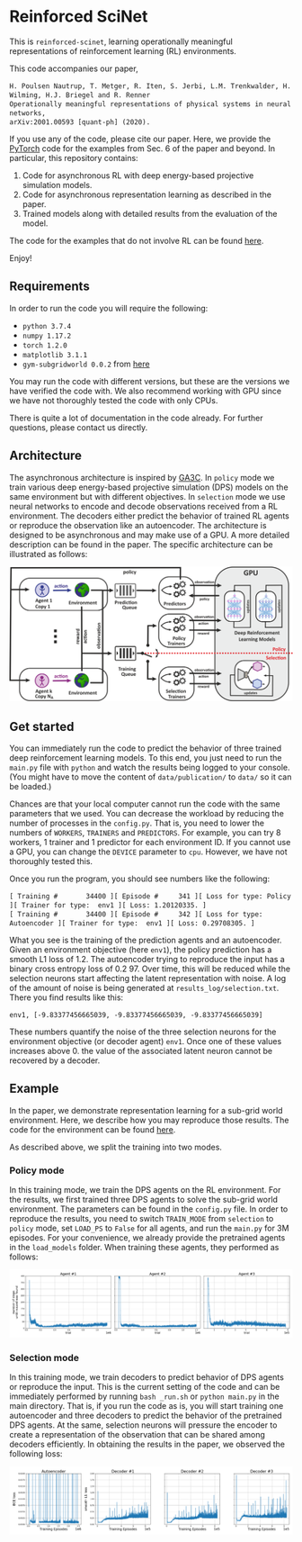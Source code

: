 # Reinforced SciNet

This is `reinforced-scinet`, learning operationally meaningful representations of 
reinforcement learning (RL) environments.

This code accompanies our paper,

    H. Poulsen Nautrup, T. Metger, R. Iten, S. Jerbi, L.M. Trenkwalder, H. Wilming, H.J. Briegel and R. Renner
    Operationally meaningful representations of physical systems in neural networks,
    arXiv:2001.00593 [quant-ph] (2020).

If you use any of the code, please cite our paper.
Here, we provide the [PyTorch](https://pytorch.org/) code for the examples from Sec. 6 of the paper and beyond. 
In particular, this repository contains:

1. Code for asynchronous RL with deep energy-based projective simulation models.
2. Code for asynchronous representation learning as described in the paper.
3. Trained models along with detailed results from the evaluation of the model.

The code for the examples that do not involve RL can be found 
[here](https://github.com/tonymetger/communicating_scinet). 

Enjoy!

## Requirements

In order to run the code you will require the following:

+ `python 3.7.4`
+ `numpy 1.17.2`
+ `torch 1.2.0`
+ `matplotlib 3.1.1`
+ `gym-subgridworld 0.0.2` from [here](https://github.com/HendrikPN/gym-subgridworld)

You may run the code with different versions, but these are the versions we have verified the code with.
We also recommend working with GPU since we have not thoroughly tested the code with only CPUs.

There is quite a lot of documentation in the code already. For further questions, please contact us directly.

## Architecture

The asynchronous architecture is inspired by [GA3C](https://github.com/NVlabs/GA3C). 
In `policy` mode we train various deep energy-based projective simulation (DPS) models on the same environment 
but with different objectives.
In `selection` mode we use neural networks to encode and decode observations received from a RL environment.
The decoders either predict the behavior of trained RL agents or reproduce the observation like an autoencoder.
The architecture is designed to be asynchronous and may make use of a GPU. A more detailed description can be found 
in the paper.
The specific architecture can be illustrated as follows:

![Asynchronous RL](assets/images/rl_architecture_gpu.png)

## Get started

You can immediately run the code to predict the behavior of three trained deep reinforcement learning models. To this end, you just need to run the `main.py` file with `python` and watch the results being logged to your console. (You might have to move the content of `data/publication/` to `data/` so it can be loaded.)

Chances are that your local computer cannot run the code with the same parameters that we used. 
You can decrease the workload by reducing the number of  processes in the `config.py`.
That is, you need to lower the numbers of `WORKERS`, `TRAINERS` and `PREDICTORS`.
For example, you can try 8 workers, 1 trainer and 1 predictor for each environment ID.
If you cannot use a GPU, you can change the `DEVICE` parameter to `cpu`. However, we have not thoroughly tested this.

Once you run the program, you should see numbers like the following:
```
[ Training #       34400 ][ Episode #     341 ][ Loss for type: Policy ][ Trainer for type:  env1 ][ Loss: 1.20120335. ]
[ Training #       34400 ][ Episode #     342 ][ Loss for type: Autoencoder ][ Trainer for type:  env1 ][ Loss: 0.29708305. ]
```
What you see is the training of the prediction agents and an autoencoder. Given an environment objective (here `env1`), the policy prediction has a smooth L1 loss of 1.2. The autoencoder trying to reproduce the input has a binary cross entropy loss of 0.2 97. Over time, this will be reduced while the selection neurons start affecting the latent representation with noise. A log of the amount of noise is being generated at `results_log/selection.txt`. There you find results like this:
```
env1, [-9.83377456665039, -9.83377456665039, -9.83377456665039]
```
These numbers quantify the noise of the three selection  neurons for the environment objective (or decoder agent) `env1`. Once one of these values increases above 0. the value of the associated latent neuron cannot be recovered by a decoder.

## Example

In the paper, we demonstrate representation learning for a sub-grid world environment. 
Here, we describe how you may reproduce those results.
The code for the environment can be found [here](https://github.com/HendrikPN/gym-subgridworld/).

As described above, we split the training into two modes.

### Policy mode

In this training mode, we train the DPS agents on the RL environment.
For the results, we first trained three DPS agents to solve the sub-grid world environment. 
The parameters can be found in the `config.py` file. In order to reproduce the results, you need to switch `TRAIN_MODE` 
from `selection` to `policy` mode, set `LOAD_PS` to `False` for all agents, and run the `main.py` for 3M episodes.
For your convenience, we already provide the pretrained agents in the `load_models` folder. When training these agents,
they performed as follows:

![Results RL](assets/images/results_rl.png)

### Selection mode

In this training mode, we train decoders to predict behavior of DPS agents or reproduce the input.
This is the current setting of the code and can be immediately performed by running `bash _run.sh` or `python main.py`
in the main directory.
That is, if you run the code as is, you will start training one autoencoder and three decoders to predict the behavior 
of the pretrained DPS agents. 
At the same, selection neurons will pressure the encoder to create a representation of the observation that can be 
shared among decoders efficiently.
In obtaining the results in the paper, we observed the following loss:

![Results Loss](assets/images/results_loss.png)
